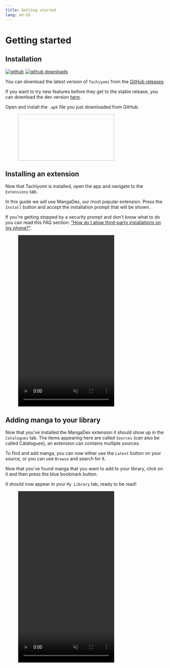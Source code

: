 ```yaml
---
title: Getting started
lang: en-US
---
```


# Getting started

## Installation

[![github](https://img.shields.io/github/release/inorichi/tachiyomi.svg?style=for-the-badge&maxAge=600)](https://github.com/inorichi/tachiyomi/releases/latest) [![github downloads](https://img.shields.io/github/downloads/inorichi/tachiyomi/total.svg?style=for-the-badge&maxAge=600)](http://www.somsubhra.com/github-release-stats/?username=inorichi&repository=tachiyomi)

You can download the latest version of `Tachiyomi` from the [GitHub releases](https://github.com/inorichi/tachiyomi/releases/latest).

<Badge text="tachiyomi-vX.Y.Z.apk"/>


If you want to try new features before they get to the stable release,
you can download the dev version [here](http://tachiyomi.kanade.eu/latest).

Open and install the `.apk` file you just downloaded from GitHub.

<figure class="centered">
	<img height="145" intrinsicsize="1000x500" width="300"
	  :src="$withBase('/assets/media/installprompt.png')">
</figure>

## Installing an extension

Now that Tachiyomi is installed, open the app and navigate to the
`Extensions` tab.

In this guide we will use MangaDex, our most popular extension.
Press the `Install` button and accept the installation prompt that
will be shown.

If you're getting stopped by a security prompt and don't know what to do
you can read this FAQ section: ["How do I allow third-party installations
on my phone?"](/help/faq/extensions/#how-do-i-allow-third-party-installations).

<figure class="centered">
	<video autoplay crossorigin="use-credentials" height="534"
	  intrinsicsize="500x100" loading="lazy" loop="loop" muted="muted"
	  playsinline="playsinline" :poster="$withBase('/assets/media/extensioninstaller.png')"
	  preload="none" width="300">
		<source :src="$withBase('/assets/media/extensioninstaller.webm')" type="video/webm" />
		<source :src="$withBase('/assets/media/extensioninstaller.mp4')" type="video/mp4" />
	</video>
</figure>

## Adding manga to your library

Now that you've installed the MangaDex extension it should show up in
the `Catalogues` tab. The items appearing here are called `Sources`
(can also be called Catalogues), an extension can contains multiple sources.

To find and add manga, you can now either use the `Latest` button on your
source, or you can use `Browse` and search for it.

Now that you've found manga that you want to add to your library, click
on it and then press the blue bookmark button.

It should now appear in your `My Library` tab, ready to be read!

<figure class="centered">
	<video autoplay crossorigin="use-credentials" height="534"
	  intrinsicsize="500x1000" loading="lazy" loop="loop" muted="muted"
	  playsinline="playsinline" :poster="$withBase('/assets/media/addtolibrary.png')"
	  preload="none" width="300">
		<source :src="$withBase('/assets/media/addtolibrary.webm')" type="video/webm" />
		<source :src="$withBase('/assets/media/addtolibrary.mp4')" type="video/mp4" />
	</video>
</figure>
